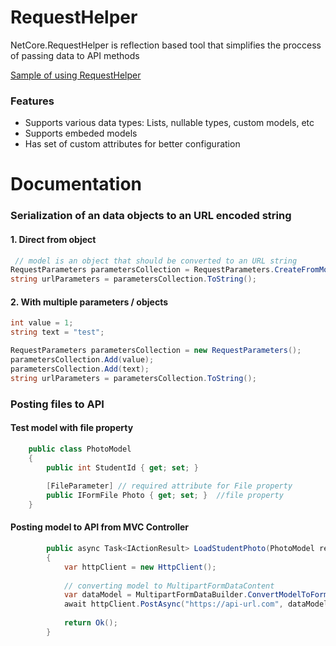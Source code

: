 # RequestHelper
NetCore.RequestHelper is reflection based tool that simplifies the proccess of passing data to API methods

[Sample of using RequestHelper](https://github.com/EuFindlay/RequestHelper/tree/master/Samples/RequestHelperSample "Sample")

### Features
- Supports various data types: Lists, nullable types, custom models, etc
- Supports embeded models
- Has set of custom attributes for better configuration

# Documentation 

### Serialization of an data objects to an URL encoded string
#### 1. Direct from object
```csharp
 // model is an object that should be converted to an URL string
RequestParameters parametersCollection = RequestParameters.CreateFromModel(model);
string urlParameters = parametersCollection.ToString();
```

#### 2. With multiple parameters / objects
```csharp
int value = 1;
string text = "test";

RequestParameters parametersCollection = new RequestParameters();
parametersCollection.Add(value);
parametersCollection.Add(text);
string urlParameters = parametersCollection.ToString();
````

### Posting files to API

#### Test model with file property
```csharp
    public class PhotoModel
    {
        public int StudentId { get; set; }
		
        [FileParameter] // required attribute for File property
        public IFormFile Photo { get; set; }  //file property
    }
````

#### Posting model to API from MVC Controller
```csharp
        public async Task<IActionResult> LoadStudentPhoto(PhotoModel request)
        {
            var httpClient = new HttpClient();
        
            // converting model to MultipartFormDataContent
            var dataModel = MultipartFormDataBuilder.ConvertModelToFormData(request);
            await httpClient.PostAsync("https://api-url.com", dataModel); // posting model to API
			
            return Ok();
        }
```
